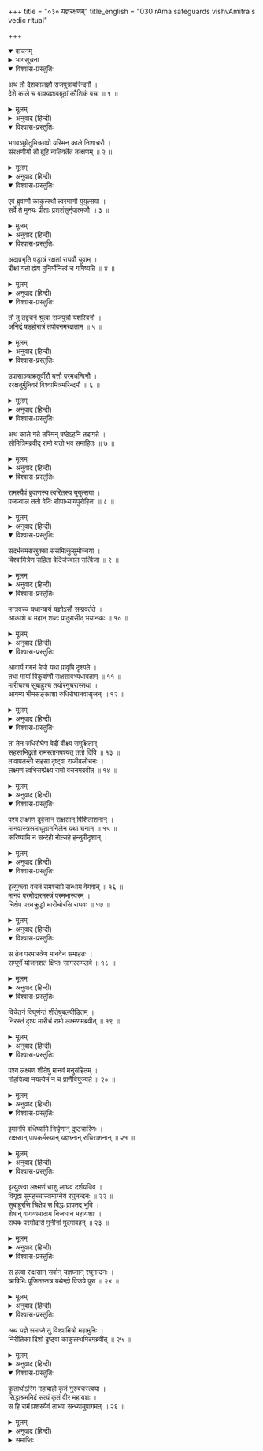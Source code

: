 +++
title = "०३० यज्ञरक्षणम्"
title_english = "030 rAma safeguards vishvAmitra s vedic ritual"

+++
<details open><summary>वाचनम्</summary>
<div caption="श्रीराम-हरिसीताराममूर्ति-घनपाठिभ्यां वचनम्" class="audioEmbed" src="https://archive.org/download/Ramayana-recitation-Sriram-harisItArAmamUrti-Ghanapaati-v2/Kanda_1/Kanda_1_BK-030-Yagna_Samrakshnam.mp3"></div>
</details>

<details><summary>भागसूचना</summary>

30. श्रीरामद्वारा विश्वामित्रके यज्ञकी रक्षा तथा राक्षसोंका संहार
</details>

<details open><summary>विश्वास-प्रस्तुतिः</summary>

अथ तौ देशकालज्ञौ राजपुत्रावरिन्दमौ ।  
देशे काले च वाक्यज्ञावब्रूतां कौशिकं वचः ॥ १ ॥
</details>

<details><summary>मूलम्</summary>

अथ तौ देशकालज्ञौ राजपुत्रावरिन्दमौ ।  
देशे काले च वाक्यज्ञावब्रूतां कौशिकं वचः ॥ १ ॥
</details>

<details><summary>अनुवाद (हिन्दी)</summary>

तदनन्तर देश और कालको जाननेवाले शत्रुदमन राजकुमार श्रीराम और लक्ष्मण जो देश और कालके अनुसार बोलने योग्य वचनके मर्मज्ञ थे, कौशिक मुनिसे इस प्रकार बोले— ॥ १ ॥
</details>

<details open><summary>विश्वास-प्रस्तुतिः</summary>

भगवञ्छ्रोतुमिच्छावो यस्मिन् काले निशाचरौ ।  
संरक्षणीयौ तौ ब्रूहि नातिवर्तेत तत्क्षणम् ॥ २ ॥
</details>

<details><summary>मूलम्</summary>

भगवञ्छ्रोतुमिच्छावो यस्मिन् काले निशाचरौ ।  
संरक्षणीयौ तौ ब्रूहि नातिवर्तेत तत्क्षणम् ॥ २ ॥
</details>

<details><summary>अनुवाद (हिन्दी)</summary>

‘भगवन्! अब हम दोनों यह सुनना चाहते हैं कि किस समय उन दोनों निशाचरोंका आक्रमण होता है? जब कि हमें उन दोनोंको यज्ञभूमिमें आनेसे रोकना है । कहीं ऐसा न हो, असावधानीमें ही वह समय हाथसे निकल जाय; अतः उसे बता दीजिये’ ॥ २ ॥
</details>

<details open><summary>विश्वास-प्रस्तुतिः</summary>

एवं ब्रुवाणौ काकुत्स्थौ त्वरमाणौ युयुत्सया ।  
सर्वे ते मुनयः प्रीताः प्रशशंसुर्नृपात्मजौ ॥ ३ ॥
</details>

<details><summary>मूलम्</summary>

एवं ब्रुवाणौ काकुत्स्थौ त्वरमाणौ युयुत्सया ।  
सर्वे ते मुनयः प्रीताः प्रशशंसुर्नृपात्मजौ ॥ ३ ॥
</details>

<details><summary>अनुवाद (हिन्दी)</summary>

ऐसी बात कहकर युद्धकी इच्छासे उतावले हुए उन दोनों ककुत्स्थवंशी राजकुमारोंकी ओर देखकर वे सब मुनि बड़े प्रसन्न हुए और उन दोनों बन्धुओंकी भूरि-भूरि प्रशंसा करने लगे ॥ ३ ॥
</details>

<details open><summary>विश्वास-प्रस्तुतिः</summary>

अद्यप्रभृति षड्रात्रं रक्षतां राघवौ युवाम् ।  
दीक्षां गतो ह्येष मुनिर्मौनित्वं च गमिष्यति ॥ ४ ॥
</details>

<details><summary>मूलम्</summary>

अद्यप्रभृति षड्रात्रं रक्षतां राघवौ युवाम् ।  
दीक्षां गतो ह्येष मुनिर्मौनित्वं च गमिष्यति ॥ ४ ॥
</details>

<details><summary>अनुवाद (हिन्दी)</summary>

वे बोले—‘ये मुनिवर विश्वामित्रजी यज्ञकी दीक्षा ले चुके हैं; अतः अब मौन रहेंगे । आप दोनों रघुवंशी वीर सावधान होकर आजसे छः रातोंतक इनके यज्ञकी रक्षा करते रहें’ ॥ ४ ॥
</details>

<details open><summary>विश्वास-प्रस्तुतिः</summary>

तौ तु तद्वचनं श्रुत्वा राजपुत्रौ यशस्विनौ ।  
अनिद्रं षडहोरात्रं तपोवनमरक्षताम् ॥ ५ ॥
</details>

<details><summary>मूलम्</summary>

तौ तु तद्वचनं श्रुत्वा राजपुत्रौ यशस्विनौ ।  
अनिद्रं षडहोरात्रं तपोवनमरक्षताम् ॥ ५ ॥
</details>

<details><summary>अनुवाद (हिन्दी)</summary>

मुनियोंका यह वचन सुनकर वे दोनों यशस्वी राजकुमार लगातार छः दिन और छः राततक उस तपोवनकी रक्षा करते रहे; इस बीचमें उन्होंने नींद भी नहीं ली ॥ ५ ॥
</details>

<details open><summary>विश्वास-प्रस्तुतिः</summary>

उपासाञ्चक्रतुर्वीरौ यत्तौ परमधन्विनौ ।  
ररक्षतुर्मुनिवरं विश्वामित्रमरिन्दमौ ॥ ६ ॥
</details>

<details><summary>मूलम्</summary>

उपासाञ्चक्रतुर्वीरौ यत्तौ परमधन्विनौ ।  
ररक्षतुर्मुनिवरं विश्वामित्रमरिन्दमौ ॥ ६ ॥
</details>

<details><summary>अनुवाद (हिन्दी)</summary>

शत्रुओंका दमन करनेवाले वे परम धनुर्धर वीर सतत सावधान रहकर मुनिवर विश्वामित्रके पास खड़े हो उनकी (और उनके यज्ञकी) रक्षामें लगे रहे ॥ ६ ॥
</details>

<details open><summary>विश्वास-प्रस्तुतिः</summary>

अथ काले गते तस्मिन् षष्ठेऽहनि तदागते ।  
सौमित्रिमब्रवीद् रामो यत्तो भव समाहितः ॥ ७ ॥
</details>

<details><summary>मूलम्</summary>

अथ काले गते तस्मिन् षष्ठेऽहनि तदागते ।  
सौमित्रिमब्रवीद् रामो यत्तो भव समाहितः ॥ ७ ॥
</details>

<details><summary>अनुवाद (हिन्दी)</summary>

इस प्रकार कुछ काल बीत जानेपर जब छठा दिन आया, तब श्रीरामने सुमित्राकुमार लक्ष्मणसे कहा—‘सुमित्रानन्दन! तुम अपने चित्तको एकाग्र करके सावधान हो जाओ’ ॥ ७ ॥
</details>

<details open><summary>विश्वास-प्रस्तुतिः</summary>

रामस्यैवं ब्रुवाणस्य त्वरितस्य युयुत्सया ।  
प्रजज्वाल ततो वेदिः सोपाध्यायपुरोहिता ॥ ८ ॥
</details>

<details><summary>मूलम्</summary>

रामस्यैवं ब्रुवाणस्य त्वरितस्य युयुत्सया ।  
प्रजज्वाल ततो वेदिः सोपाध्यायपुरोहिता ॥ ८ ॥
</details>

<details><summary>अनुवाद (हिन्दी)</summary>

युद्धकी इच्छासे शीघ्रता करते हुए श्रीराम इस प्रकार कह ही रहे थे कि उपाध्याय (ब्रह्मा), पुरोहित (उपद्रष्टा) तथा अन्यान्य ऋत्विजोंसे घिरी हुई यज्ञकी वेदी सहसा प्रज्वलित हो उठी (वेदीका यह जलना राक्षसोंके आगमनका सूचक उत्पात था) ॥ ८ ॥
</details>

<details open><summary>विश्वास-प्रस्तुतिः</summary>

सदर्भचमसस्रुक्का ससमित्कुसुमोच्चया ।  
विश्वामित्रेण सहिता वेदिर्जज्वाल सर्त्विजा ॥ ९ ॥
</details>

<details><summary>मूलम्</summary>

सदर्भचमसस्रुक्का ससमित्कुसुमोच्चया ।  
विश्वामित्रेण सहिता वेदिर्जज्वाल सर्त्विजा ॥ ९ ॥
</details>

<details><summary>अनुवाद (हिन्दी)</summary>

इसके बाद कुश, चमस, स्रुक्, समिधा और फूलोंके ढेरसे सुशोभित होनेवाली विश्वामित्र तथा ऋत्विजोंसहित जो यज्ञकी वेदी थी, उसपर आहवनीय अग्नि प्रज्वलित हुई (अग्निका यह प्रज्वलन यज्ञके उद्देश्यसे हुआ था) ॥ ९ ॥
</details>

<details open><summary>विश्वास-प्रस्तुतिः</summary>

मन्त्रवच्च यथान्यायं यज्ञोऽसौ सम्प्रवर्तते ।  
आकाशे च महान् शब्दः प्रादुरासीद् भयानकः ॥ १० ॥
</details>

<details><summary>मूलम्</summary>

मन्त्रवच्च यथान्यायं यज्ञोऽसौ सम्प्रवर्तते ।  
आकाशे च महान् शब्दः प्रादुरासीद् भयानकः ॥ १० ॥
</details>

<details><summary>अनुवाद (हिन्दी)</summary>

फिर तो शास्त्रीय विधिके अनुसार वेद-मन्त्रोंके उच्चारणपूर्वक उस यज्ञका कार्य आरम्भ हुआ । इसी समय आकाशमें बड़े जोरका शब्द हुआ, जो बड़ा ही भयानक था ॥ १० ॥
</details>

<details open><summary>विश्वास-प्रस्तुतिः</summary>

आवार्य गगनं मेघो यथा प्रावृषि दृश्यते ।  
तथा मायां विकुर्वाणौ राक्षसावभ्यधावताम् ॥ ११ ॥  
मारीचश्च सुबाहुश्च तयोरनुचरास्तथा ।  
आगम्य भीमसङ्काशा रुधिरौघानवासृजन् ॥ १२ ॥
</details>

<details><summary>मूलम्</summary>

आवार्य गगनं मेघो यथा प्रावृषि दृश्यते ।  
तथा मायां विकुर्वाणौ राक्षसावभ्यधावताम् ॥ ११ ॥  
मारीचश्च सुबाहुश्च तयोरनुचरास्तथा ।  
आगम्य भीमसङ्काशा रुधिरौघानवासृजन् ॥ १२ ॥
</details>

<details><summary>अनुवाद (हिन्दी)</summary>

जैसे वर्षाकालमें मेघोंकी घटा सारे आकाशको घेरकर छायी हुई दिखायी देती है, उसी प्रकार मारीच और सुबाहु नामक राक्षस सब ओर अपनी माया फैलाते हुए यज्ञमण्डपकी ओर दौड़े आ रहे थे । उनके अनुचर भी साथ थे । उन भयंकर राक्षसोंने वहाँ आकर रक्तकी धाराएँ बरसाना आरम्भ कर दिया ॥ ११-१२ ॥
</details>

<details open><summary>विश्वास-प्रस्तुतिः</summary>

तां तेन रुधिरौघेण वेदीं वीक्ष्य समुक्षिताम् ।  
सहसाभिद्रुतो रामस्तानपश्यत् ततो दिवि ॥ १३ ॥  
तावापतन्तौ सहसा दृष्ट्वा राजीवलोचनः ।  
लक्ष्मणं त्वभिसम्प्रेक्ष्य रामो वचनमब्रवीत् ॥ १४ ॥
</details>

<details><summary>मूलम्</summary>

तां तेन रुधिरौघेण वेदीं वीक्ष्य समुक्षिताम् ।  
सहसाभिद्रुतो रामस्तानपश्यत् ततो दिवि ॥ १३ ॥  
तावापतन्तौ सहसा दृष्ट्वा राजीवलोचनः ।  
लक्ष्मणं त्वभिसम्प्रेक्ष्य रामो वचनमब्रवीत् ॥ १४ ॥
</details>

<details><summary>अनुवाद (हिन्दी)</summary>

रक्तके उस प्रवाहसे यज्ञ-वेदीके आस-पासकी भूमिको भीगी हुई देख श्रीरामचन्द्रजी सहसा दौड़े और इधर-उधर दृष्टि डालनेपर उन्होंने उन राक्षसोंको आकाशमें स्थित देखा । मारीच और सुबाहुको सहसा आते देख कमलनयन श्रीरामने लक्ष्मणकी ओर देखकर कहा— ॥ १३-१४ ॥
</details>

<details open><summary>विश्वास-प्रस्तुतिः</summary>

पश्य लक्ष्मण दुर्वृत्तान् राक्षसान् पिशिताशनान् ।  
मानवास्त्रसमाधूताननिलेन यथा घनान् ॥ १५ ॥  
करिष्यामि न सन्देहो नोत्सहे हन्तुमीदृशान् ।
</details>

<details><summary>मूलम्</summary>

पश्य लक्ष्मण दुर्वृत्तान् राक्षसान् पिशिताशनान् ।  
मानवास्त्रसमाधूताननिलेन यथा घनान् ॥ १५ ॥  
करिष्यामि न सन्देहो नोत्सहे हन्तुमीदृशान् ।
</details>

<details><summary>अनुवाद (हिन्दी)</summary>

‘लक्ष्मण! वह देखो, मांसभक्षण करनेवाले दुराचारी राक्षस आ पहुँचे । मैं मानवास्त्रसे इन सबको उसी प्रकार मार भगाऊँगा, जैसे वायुके वेगसे बादल छिन्न-भिन्न हो जाते हैं । मेरे इस कथनमें तनिक भी संदेह नहीं है । ऐसे कायरोंको मैं मारना नहीं चाहता’ ॥ १५ १/२ ॥
</details>

<details open><summary>विश्वास-प्रस्तुतिः</summary>

इत्युक्त्वा वचनं रामश्चापे सन्धाय वेगवान् ॥ १६ ॥  
मानवं परमोदारमस्त्रं परमभास्वरम् ।  
चिक्षेप परमक्रुद्धो मारीचोरसि राघवः ॥ १७ ॥
</details>

<details><summary>मूलम्</summary>

इत्युक्त्वा वचनं रामश्चापे सन्धाय वेगवान् ॥ १६ ॥  
मानवं परमोदारमस्त्रं परमभास्वरम् ।  
चिक्षेप परमक्रुद्धो मारीचोरसि राघवः ॥ १७ ॥
</details>

<details><summary>अनुवाद (हिन्दी)</summary>

ऐसा कहकर वेगशाली श्रीरामने अपने धनुषपर परम उदार मानवास्त्रका संधान किया । वह अस्त्र अत्यन्त तेजस्वी था । श्रीरामने बड़े रोषमें भरकर मारीचकी छातीमें उस बाणका प्रहार किया ॥ १६-१७ ॥
</details>

<details open><summary>विश्वास-प्रस्तुतिः</summary>

स तेन परमास्त्रेण मानवेन समाहतः ।  
सम्पूर्णं योजनशतं क्षिप्तः सागरसम्प्लवे ॥ १८ ॥
</details>

<details><summary>मूलम्</summary>

स तेन परमास्त्रेण मानवेन समाहतः ।  
सम्पूर्णं योजनशतं क्षिप्तः सागरसम्प्लवे ॥ १८ ॥
</details>

<details><summary>अनुवाद (हिन्दी)</summary>

उस उत्तम मानवास्त्रका गहरा आघात लगनेसे मारीच पूरे सौ योजनकी दूरीपर समुद्रके जलमें जा गिरा ॥ १८ ॥
</details>

<details open><summary>विश्वास-प्रस्तुतिः</summary>

विचेतनं विघूर्णन्तं शीतेषुबलपीडितम् ।  
निरस्तं दृश्य मारीचं रामो लक्ष्मणमब्रवीत् ॥ १९ ॥
</details>

<details><summary>मूलम्</summary>

विचेतनं विघूर्णन्तं शीतेषुबलपीडितम् ।  
निरस्तं दृश्य मारीचं रामो लक्ष्मणमब्रवीत् ॥ १९ ॥
</details>

<details><summary>अनुवाद (हिन्दी)</summary>

शीतेषु नामक मानवास्त्रसे पीड़ित हो मारीच अचेत-सा होकर चक्कर काटता हुआ दूर चला जा रहा है । यह देख श्रीरामने लक्ष्मणसे कहा— ॥ १९ ॥
</details>

<details open><summary>विश्वास-प्रस्तुतिः</summary>

पश्य लक्ष्मण शीतेषुं मानवं मनुसंहितम् ।  
मोहयित्वा नयत्येनं न च प्राणैर्वियुज्यते ॥ २० ॥
</details>

<details><summary>मूलम्</summary>

पश्य लक्ष्मण शीतेषुं मानवं मनुसंहितम् ।  
मोहयित्वा नयत्येनं न च प्राणैर्वियुज्यते ॥ २० ॥
</details>

<details><summary>अनुवाद (हिन्दी)</summary>

‘लक्ष्मण! देखो, मनुके द्वारा प्रयुक्त शीतेषु नामक मानवास्त्र इस राक्षसको मूर्छित करके दूर लिये जा रहा है, किंतु उसके प्राण नहीं ले रहा है ॥ २० ॥
</details>

<details open><summary>विश्वास-प्रस्तुतिः</summary>

इमानपि वधिष्यामि निर्घृणान् दुष्टचारिणः ।  
राक्षसान् पापकर्मस्थान् यज्ञघ्नान् रुधिराशनान् ॥ २१ ॥
</details>

<details><summary>मूलम्</summary>

इमानपि वधिष्यामि निर्घृणान् दुष्टचारिणः ।  
राक्षसान् पापकर्मस्थान् यज्ञघ्नान् रुधिराशनान् ॥ २१ ॥
</details>

<details><summary>अनुवाद (हिन्दी)</summary>

‘अब यज्ञमें विघ्न डालनेवाले इन दूसरे निर्दय, दुराचारी, पापकर्मी एवं रक्तभोजी राक्षसोंको भी मार गिराता हूँ’ ॥ २१ ॥
</details>

<details open><summary>विश्वास-प्रस्तुतिः</summary>

इत्युक्त्वा लक्ष्मणं चाशु लाघवं दर्शयन्निव ।  
विगृह्य सुमहच्चास्त्रमाग्नेयं रघुनन्दनः ॥ २२ ॥  
सुबाहूरसि चिक्षेप स विद्धः प्रापतद् भुवि ।  
शेषान् वायव्यमादाय निजघान महायशाः ।  
राघवः परमोदारो मुनीनां मुदमावहन् ॥ २३ ॥
</details>

<details><summary>मूलम्</summary>

इत्युक्त्वा लक्ष्मणं चाशु लाघवं दर्शयन्निव ।  
विगृह्य सुमहच्चास्त्रमाग्नेयं रघुनन्दनः ॥ २२ ॥  
सुबाहूरसि चिक्षेप स विद्धः प्रापतद् भुवि ।  
शेषान् वायव्यमादाय निजघान महायशाः ।  
राघवः परमोदारो मुनीनां मुदमावहन् ॥ २३ ॥
</details>

<details><summary>अनुवाद (हिन्दी)</summary>

लक्ष्मणसे ऐसा कहकर रघुनन्दन श्रीरामने अपने हाथकी फुर्ती दिखाते हुए-से शीघ्र ही महान् आग्नेयास्त्रका संधान करके उसे सुबाहुकी छातीपर चलाया । उसकी चोट लगते ही वह मरकर पृथ्वीपर गिर पड़ा । फिर महायशस्वी परम उदार रघुवीरने वायव्यास्त्र लेकर शेष निशाचरोंका भी संहार कर डाला और मुनियोंको परम आनन्द प्रदान किया ॥ २३ ॥
</details>

<details open><summary>विश्वास-प्रस्तुतिः</summary>

स हत्वा राक्षसान् सर्वान् यज्ञघ्नान् रघुनन्दनः ।  
ऋषिभिः पूजितस्तत्र यथेन्द्रो विजये पुरा ॥ २४ ॥
</details>

<details><summary>मूलम्</summary>

स हत्वा राक्षसान् सर्वान् यज्ञघ्नान् रघुनन्दनः ।  
ऋषिभिः पूजितस्तत्र यथेन्द्रो विजये पुरा ॥ २४ ॥
</details>

<details><summary>अनुवाद (हिन्दी)</summary>

इस प्रकार रघुकुलनन्दन श्रीराम यज्ञमें विघ्न डालनेवाले समस्त राक्षसोंका वध करके वहाँ ऋषियोंद्वारा उसी प्रकार सम्मानित हुए जैसे पूर्वकालमें देवराज इन्द्र असुरोंपर विजय पाकर महर्षियोंद्वारा पूजित हुए थे ॥ २४ ॥
</details>

<details open><summary>विश्वास-प्रस्तुतिः</summary>

अथ यज्ञे समाप्ते तु विश्वामित्रो महामुनिः ।  
निरीतिका दिशो दृष्ट्वा काकुत्स्थमिदमब्रवीत् ॥ २५ ॥
</details>

<details><summary>मूलम्</summary>

अथ यज्ञे समाप्ते तु विश्वामित्रो महामुनिः ।  
निरीतिका दिशो दृष्ट्वा काकुत्स्थमिदमब्रवीत् ॥ २५ ॥
</details>

<details><summary>अनुवाद (हिन्दी)</summary>

यज्ञ समाप्त होनेपर महामुनि विश्वामित्रने सम्पूर्ण दिशाओंको विघ्न-बाधाओंसे रहित देख श्रीरामचन्द्रजीसे कहा— ॥ २५ ॥
</details>

<details open><summary>विश्वास-प्रस्तुतिः</summary>

कृतार्थोऽस्मि महाबाहो कृतं गुरुवचस्त्वया ।  
सिद्धाश्रममिदं सत्यं कृतं वीर महायशः ।  
स हि रामं प्रशस्यैवं ताभ्यां सन्ध्यामुपागमत् ॥ २६ ॥
</details>

<details><summary>मूलम्</summary>

कृतार्थोऽस्मि महाबाहो कृतं गुरुवचस्त्वया ।  
सिद्धाश्रममिदं सत्यं कृतं वीर महायशः ।  
स हि रामं प्रशस्यैवं ताभ्यां सन्ध्यामुपागमत् ॥ २६ ॥
</details>

<details><summary>अनुवाद (हिन्दी)</summary>

‘महाबाहो! मैं तुम्हें पाकर कृतार्थ हो गया । तुमने गुरुकी आज्ञाका पूर्णरूपसे पालन किया । महायशस्वी वीर! तुमने इस सिद्धाश्रमका नाम सार्थक कर दिया ।’ इस प्रकार श्रीरामचन्द्रजीकी प्रशंसा करके मुनिने उन दोनों भाइयोंके साथ संध्योपासना की ॥ २६ ॥
</details>

<details><summary>समाप्तिः</summary>

इत्यार्षे श्रीमद्रामायणे वाल्मीकीये आदिकाव्ये बालकाण्डे त्रिंशः सर्गः ॥ ३० ॥  
इस प्रकार श्रीवाल्मीकिनिर्मित आर्षरामायण आदिकाव्यके बालकाण्डमें तीसवाँ सर्ग पूरा हुआ ॥ ३० ॥
</details>

